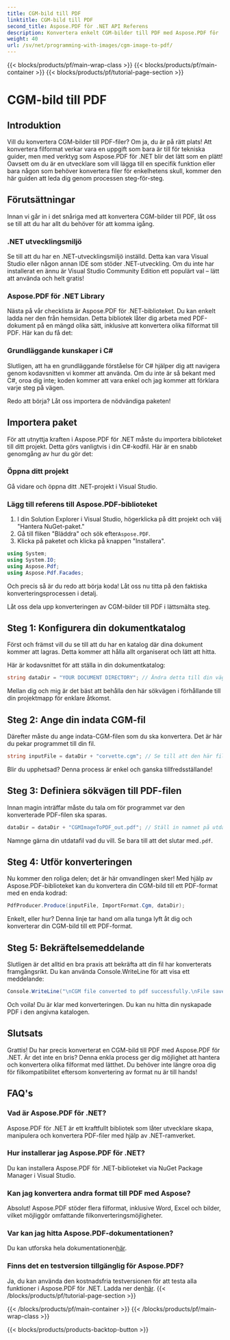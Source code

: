 ```yaml
---
title: CGM-bild till PDF
linktitle: CGM-bild till PDF
second_title: Aspose.PDF för .NET API Referens
description: Konvertera enkelt CGM-bilder till PDF med Aspose.PDF för .NET. Följ den här enkla steg-för-steg-guiden och effektivisera din filkonvertering.
weight: 40
url: /sv/net/programming-with-images/cgm-image-to-pdf/
---
```


{{< blocks/products/pf/main-wrap-class >}}
{{< blocks/products/pf/main-container >}}
{{< blocks/products/pf/tutorial-page-section >}}

# CGM-bild till PDF

## Introduktion

Vill du konvertera CGM-bilder till PDF-filer? Om ja, du är på rätt plats! Att konvertera filformat verkar vara en uppgift som bara är till för tekniska guider, men med verktyg som Aspose.PDF för .NET blir det lätt som en plätt! Oavsett om du är en utvecklare som vill lägga till en specifik funktion eller bara någon som behöver konvertera filer för enkelhetens skull, kommer den här guiden att leda dig genom processen steg-för-steg.

## Förutsättningar

Innan vi går in i det snåriga med att konvertera CGM-bilder till PDF, låt oss se till att du har allt du behöver för att komma igång.

### .NET utvecklingsmiljö

Se till att du har en .NET-utvecklingsmiljö inställd. Detta kan vara Visual Studio eller någon annan IDE som stöder .NET-utveckling. Om du inte har installerat en ännu är Visual Studio Community Edition ett populärt val – lätt att använda och helt gratis!

### Aspose.PDF för .NET Library

Nästa på vår checklista är Aspose.PDF för .NET-biblioteket. Du kan enkelt ladda ner den från hemsidan. Detta bibliotek låter dig arbeta med PDF-dokument på en mängd olika sätt, inklusive att konvertera olika filformat till PDF. Här kan du få det:

### Grundläggande kunskaper i C#

Slutligen, att ha en grundläggande förståelse för C# hjälper dig att navigera genom kodavsnitten vi kommer att använda. Om du inte är så bekant med C#, oroa dig inte; koden kommer att vara enkel och jag kommer att förklara varje steg på vägen.

Redo att börja? Låt oss importera de nödvändiga paketen!

## Importera paket

För att utnyttja kraften i Aspose.PDF för .NET måste du importera biblioteket till ditt projekt. Detta görs vanligtvis i din C#-kodfil. Här är en snabb genomgång av hur du gör det:

### Öppna ditt projekt

Gå vidare och öppna ditt .NET-projekt i Visual Studio. 

### Lägg till referens till Aspose.PDF-biblioteket

1. I din Solution Explorer i Visual Studio, högerklicka på ditt projekt och välj "Hantera NuGet-paket."
2.  Gå till fliken "Bläddra" och sök efter`Aspose.PDF`.
3. Klicka på paketet och klicka på knappen "Installera".

```csharp
using System;
using System.IO;
using Aspose.Pdf;
using Aspose.Pdf.Facades;
```

Och precis så är du redo att börja koda! Låt oss nu titta på den faktiska konverteringsprocessen i detalj.

Låt oss dela upp konverteringen av CGM-bilder till PDF i lättsmälta steg.

## Steg 1: Konfigurera din dokumentkatalog

Först och främst vill du se till att du har en katalog där dina dokument kommer att lagras. Detta kommer att hålla allt organiserat och lätt att hitta. 

Här är kodavsnittet för att ställa in din dokumentkatalog:

```csharp
string dataDir = "YOUR DOCUMENT DIRECTORY"; // Ändra detta till din väg
```

Mellan dig och mig är det bäst att behålla den här sökvägen i förhållande till din projektmapp för enklare åtkomst.

## Steg 2: Ange din indata CGM-fil

Därefter måste du ange indata-CGM-filen som du ska konvertera. Det är här du pekar programmet till din fil.

```csharp
string inputFile = dataDir + "corvette.cgm"; // Se till att den här filen finns i din katalog
```

Blir du upphetsad? Denna process är enkel och ganska tillfredsställande!

## Steg 3: Definiera sökvägen till PDF-filen

Innan magin inträffar måste du tala om för programmet var den konverterade PDF-filen ska sparas.

```csharp
dataDir = dataDir + "CGMImageToPDF_out.pdf"; // Ställ in namnet på utdata-PDF-filen
```

 Namnge gärna din utdatafil vad du vill. Se bara till att det slutar med`.pdf`.

## Steg 4: Utför konverteringen

Nu kommer den roliga delen; det är här omvandlingen sker! Med hjälp av Aspose.PDF-biblioteket kan du konvertera din CGM-bild till ett PDF-format med en enda kodrad:

```csharp
PdfProducer.Produce(inputFile, ImportFormat.Cgm, dataDir);
```

Enkelt, eller hur? Denna linje tar hand om alla tunga lyft åt dig och konverterar din CGM-bild till ett PDF-format.

## Steg 5: Bekräftelsemeddelande

Slutligen är det alltid en bra praxis att bekräfta att din fil har konverterats framgångsrikt. Du kan använda Console.WriteLine för att visa ett meddelande:

```csharp
Console.WriteLine("\nCGM file converted to pdf successfully.\nFile saved at " + dataDir);
```

Och voila! Du är klar med konverteringen. Du kan nu hitta din nyskapade PDF i den angivna katalogen.

## Slutsats

Grattis! Du har precis konverterat en CGM-bild till PDF med Aspose.PDF för .NET. Är det inte en bris? Denna enkla process ger dig möjlighet att hantera och konvertera olika filformat med lätthet. Du behöver inte längre oroa dig för filkompatibilitet eftersom konvertering av format nu är till hands!

## FAQ's

### Vad är Aspose.PDF för .NET?  
Aspose.PDF för .NET är ett kraftfullt bibliotek som låter utvecklare skapa, manipulera och konvertera PDF-filer med hjälp av .NET-ramverket.

### Hur installerar jag Aspose.PDF för .NET?  
Du kan installera Aspose.PDF för .NET-biblioteket via NuGet Package Manager i Visual Studio.

### Kan jag konvertera andra format till PDF med Aspose?  
Absolut! Aspose.PDF stöder flera filformat, inklusive Word, Excel och bilder, vilket möjliggör omfattande filkonverteringsmöjligheter.

### Var kan jag hitta Aspose.PDF-dokumentationen?  
 Du kan utforska hela dokumentationen[här](https://reference.aspose.com/pdf/net/).

### Finns det en testversion tillgänglig för Aspose.PDF?  
 Ja, du kan använda den kostnadsfria testversionen för att testa alla funktioner i Aspose.PDF för .NET. Ladda ner den[här](https://releases.aspose.com/).
{{< /blocks/products/pf/tutorial-page-section >}}

{{< /blocks/products/pf/main-container >}}
{{< /blocks/products/pf/main-wrap-class >}}

{{< blocks/products/products-backtop-button >}}
